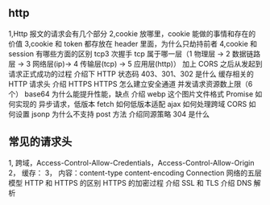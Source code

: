 ## http

1,Http 报文的请求会有几个部分
2,cookie 放哪里，cookie 能做的事情和存在的价值
3,cookie 和 token 都存放在 header 里面，为什么只劫持前者
4,cookie 和 session 有哪些方面的区别
tcp3 次握手
tcp 属于哪一层（1 物理层 -> 2 数据链路层 -> 3 网络层(ip)-> 4 传输层(tcp) -> 5 应用层(http)）
加上 CORS 之后从发起到请求正式成功的过程
介绍下 HTTP 状态码
403、301、302 是什么
缓存相关的 HTTP 请求头
介绍 HTTPS
HTTPS 怎么建立安全通道
并发请求资源数上限（6 个）
base64 为什么能提升性能，缺点
介绍 webp 这个图片文件格式
Promise 如何实现的
异步请求，低版本 fetch 如何低版本适配
ajax 如何处理跨域
CORS 如何设置
jsonp 为什么不支持 post 方法
介绍同源策略
304 是什么

## 常见的请求头

1, 跨域，Access-Control-Allow-Credentials，Access-Control-Allow-Origin
2， 缓存：
3， 内容：content-type content-encoding Connection
网络的五层模型
HTTP 和 HTTPS 的区别
HTTPS 的加密过程
介绍 SSL 和 TLS
介绍 DNS 解析
